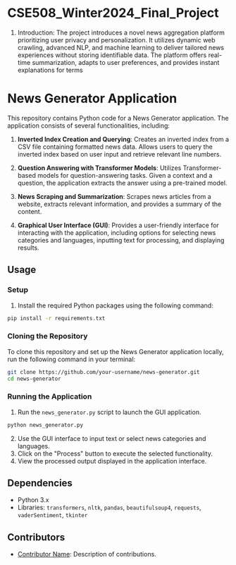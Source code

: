 # CSE508_Winter2024_Final_Project
1. Introduction:
The project introduces a novel news aggregation platform prioritizing user privacy and personalization. It utilizes dynamic web crawling, advanced NLP, and machine learning to deliver tailored news experiences without storing identifiable data. The platform offers real-time summarization, adapts to user preferences, and provides instant explanations for terms

# News Generator Application

This repository contains Python code for a News Generator application. The application consists of several functionalities, including:

1. **Inverted Index Creation and Querying**: Creates an inverted index from a CSV file containing formatted news data. Allows users to query the inverted index based on user input and retrieve relevant line numbers.

2. **Question Answering with Transformer Models**: Utilizes Transformer-based models for question-answering tasks. Given a context and a question, the application extracts the answer using a pre-trained model.

3. **News Scraping and Summarization**: Scrapes news articles from a website, extracts relevant information, and provides a summary of the content.

4. **Graphical User Interface (GUI)**: Provides a user-friendly interface for interacting with the application, including options for selecting news categories and languages, inputting text for processing, and displaying results.


## Usage

### Setup

1. Install the required Python packages using the following command:

```bash
pip install -r requirements.txt
```

### Cloning the Repository

To clone this repository and set up the News Generator application locally, run the following command in your terminal:

```bash
git clone https://github.com/your-username/news-generator.git
cd news-generator
```

### Running the Application

1. Run the `news_generator.py` script to launch the GUI application.

```bash
python news_generator.py
```

2. Use the GUI interface to input text or select news categories and languages.
3. Click on the "Process" button to execute the selected functionality.
4. View the processed output displayed in the application interface.


## Dependencies

- Python 3.x
- Libraries: `transformers`, `nltk`, `pandas`, `beautifulsoup4`, `requests`, `vaderSentiment`, `tkinter`

## Contributors

- [Contributor Name](https://github.com/contributor): Description of contributions.
